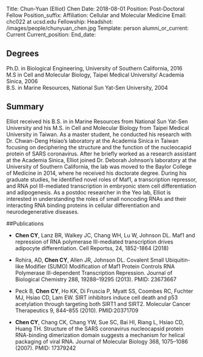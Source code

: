 Title: Chun-Yuan (Elliot) Chen
Date: 2018-08-01
Position: Post-Doctoral Fellow
Position_suffix: 
Affiliation: Cellular and Molecular Medicine
Email: chc022 at ucsd.edu 
Fellowship: 
Headshot: /images/people/chunyuan_chen.jpg
Template: person
alumni_or_current: Current
Current_position: 
End_date: 

## Degrees
Ph.D. in Biological Engineering, University of Southern California, 2016<br>M.S in Cell and Molecular Biology, Taipei Medical University/ Academia Sinica, 2006 <br>B.S. in Marine Resources, National Sun Yat-Sen University, 2004<br>

## Summary
Elliot received his B.S. in in Marine Resources from National Sun Yat-Sen University and his M.S. in Cell and Molecular Biology from Taipei Medical University in Taiwan. As a master student, he conducted his research with Dr. Chwan-Deng Hsiao’s laboratory at the Academia Sinica in Taiwan focusing on deciphering the structure and the function of the nucleocapid protein of SARS coronavirus. After he briefly worked as a research assistant at the Academia Sinica, Elliot joined Dr. Deborah Johnson’s laboratory at the University of Southern California, the lab was moved to the Baylor College of Medicine in 2014, where he received his doctorate degree. During his graduate studies, he identified novel roles of Maf1, a transcription repressor, and RNA pol III-mediated transcription in embryonic stem cell differentiation and adipogenesis. As a postdoc researcher in the Yeo lab, Elliot is interested in understanding the roles of small noncoding RNAs and their interacting RNA binding proteins in cellular differentiation and neurodegenerative diseases.

##Publications
* **Chen CY**, Lanz BR, Walkey JC, Chang WH, Lu W, Johnson DL. Maf1 and repression of RNA polymerase III-mediated transcription drives adipocyte differentiation. Cell Reportss, 24, 1852-1864 (2018)  

* Rohira, AD, **Chen CY**, Allen JR, Johnson DL. Covalent Small Ubiquitin-like Modifier (SUMO) Modification of Maf1 Protein Controls RNA Polymerase III-dependent Transcription Repression. Journal of Biological Chemistry 288, 19288–19295 (2013). PMID: 23673667      

* Peck B, **Chen CY**, Ho KK, Di Fruscia P, Myatt SS, Coombes RC, Fuchter MJ, Hsiao CD, Lam EW. SIRT inhibitors induce cell death and p53 acetylation through targeting both SIRT1 and SIRT2. Molecular Cancer Therapeutics 9, 844–855 (2010). PMID:20371709   

* **Chen CY**, Chang CK, Chang YW, Sue SC, Bai HI, Riang L, Hsiao CD, Huang TH. Structure of the SARS coronavirus nucleocapsid protein RNA-binding dimerization domain suggests a mechanism for helical packaging of viral RNA. Journal of Molecular Biology 368, 1075–1086 (2007). PMID: 17379242   